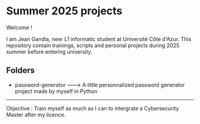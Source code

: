 # Summer 2025 projects

Welcome !

I am Jean Gandia, neer L1 informatic student at Université Côte d'Azur.
This repository contain trainings, scripts and personal projects during 2025 summer before entering university.

## Folders

- password-generator ---> A little personnalized password generator project made by myself in Python

---

Objective : Train myself as much as I can to intergrate a Cybersecurity Master after my licence.